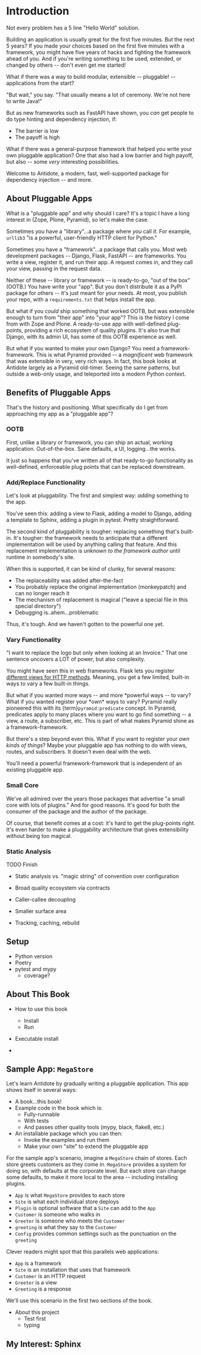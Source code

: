 # Introduction

Not every problem has a 5 line "Hello World" solution.

Building an application is usually great for the first five minutes.
But the next 5 years?
If you made your choices based on the first five minutes with a framework, you might have five years of hacks and fighting the framework ahead of you.
And if you're writing something to be used, extended, or changed by others -- don't even get me started!

What if there was a way to build modular, extensible -- pluggable! -- applications from the start?

"But wait," you say. 
"That usually means a lot of ceremony.
We're not here to write Java!"

But as new frameworks such as FastAPI have shown, you _can_ get people to do type hinting and dependency injection, if:

- The barrier is low
- The payoff is high

What if there was a general-purpose framework that helped you write your own pluggable application?
One that also had a low barrier and high payoff, but also -- some _very_ interesting possibilities.

Welcome to Antidote, a modern, fast, well-supported package for dependency injection -- and more.

## About Pluggable Apps

What is a "pluggable app" and why should I care?
It's a topic I have a long interest in (Zope, Plone, Pyramid), so let's make the case.

Sometimes you have a "library"...a package where _you_ call _it_.
For example, `urllib3` "is a powerful, user-friendly HTTP client for Python."

Sometimes you have a "framework"...a package that calls you.
Most web development packages -- Django, Flask, FastAPI -- are frameworks.
You write a view, register it, and run their app.
A request comes in, and they call your view, passing in the request data.

Neither of these -- library or framework -- is ready-to-go, "out of the box" (OOTB.)
You have write your "app".
But you don't distribute it as a PyPI package for others -- it's just meant for your needs.
At most, you publish your repo, with a `requirements.txt` that helps install the app.

But what if you _could_ ship something that worked OOTB, but was extensible enough to turn from "their app" into "your app"?
This is the history I come from with Zope and Plone.
A ready-to-use app with well-defined plug-points, providing a rich ecosystem of quality plugins.
It's also true that Django, with its admin UI, has some of this OOTB experience as well.

But what if you wanted to make your own Django?
You need a framework-framework.
This is what Pyramid provided -- a _magnificent_ web framework that was extensible in very, very rich ways.
In fact, this book looks at Antidote largely as a Pyramid old-timer.
Seeing the same patterns, but outside a web-only usage, and teleported into a modern Python context.

## Benefits of Pluggable Apps

That's the history and positioning.
What specifically do I get from approaching my app as a "pluggable app"?

### OOTB

First, unlike a library or framework, you can ship an actual, working application.
Out-of-the-box.
Sane defaults, a UI, logging...the works.

It just so happens that you've written all of that ready-to-go functionality as well-defined, enforceable plug points that can be replaced downstream.

### Add/Replace Functionality

Let's look at pluggability.
The first and simplest way: _adding_ something to the app.

You've seen this: adding a view to Flask, adding a model to Django, adding a template to Sphinx, adding a plugin in pytest.
Pretty straightforward.

The second kind of pluggability is tougher: replacing something that's built-in.
It's tougher: the framework needs to anticipate that a different implementation will be used by anything calling that feature.
And this replacement implementation is _unknown to the framework author_ until runtime in somebody's site.

When this is supported, it can be kind of clunky, for several reasons:

- The replaceability was added after-the-fact
- You probably replace the original implementation (monkeypatch) and can no longer reach it
- The mechanism of replacement is magical ("leave a special file in this special directory")
- Debugging is..ahem...problematic

Thus, it's tough.
And we haven't gotten to the powerful one yet.

### Vary Functionality

"I want to replace the logo but only when looking at an Invoice."
That one sentence uncovers a LOT of power, but also complexity.

You might have seen this in web frameworks.
Flask lets you register [different views for HTTP methods](https://flask.palletsprojects.com/en/2.1.x/quickstart/#http-methods).
Meaning, you get a few limited, built-in ways to vary a few built-in things.

But what if you wanted more ways -- and more *powerful ways -- to vary?
What if you wanted register your *own\* ways to vary?
Pyramid really pioneered this with its {term}`pyramid:predicate` concept.
In Pyramid, predicates apply to many places where you want to go find something -- a view, a route, a subscriber, etc.
This is part of what makes Pyramid shine as a framework-framework.

But there's a step beyond even this.
What if you want to register your _own kinds of things_?
Maybe your pluggable app has nothing to do with views, routes, and subscribers.
It doesn't even deal with the web.

You'll need a powerful framework-framework that is independent of an existing pluggable app.

### Small Core

We've all admired over the years those packages that advertise "a small core with lots of plugins."
And for good reasons.
It's good for both the consumer of the package and the author of the package.

Of course, that benefit comes at a cost: it's hard to get the plug-points right.
It's even harder to make a pluggability architecture that gives extensibility without being too magical.

### Static Analysis

TODO Finish

- Static analysis vs. "magic string" of convention over configuration

- Broad quality ecosystem via contracts
- Caller-callee decoupling
- Smaller surface area
- Tracking, caching, rebuild

## Setup

- Python version
- Poetry
- pytest and mypy
  - coverage?

## About This Book

- How to use this book

  - Install
  - Run

- Executable install
-

## Sample App: `MegaStore`

Let's learn Antidote by gradually writing a pluggable application.
This app shows itself in several ways:

- A book...this book!
- Example code in the book which is:
  - Fully-runnable
  - With tests
  - And passes other quality tools (mypy, black, flake8, etc.)
- An installable package which you can then:
  - Invoke the examples and run them
  - Make your own "site" to extend the pluggable app

For the sample app's scenario, imagine a `MegaStore` chain of stores.
Each store greets customers as they come in.
`MegaStore` provides a system for doing so, with defaults at the corporate level.
But each store can change some defaults, to make it more local to the area -- including installing plugins.

- `App` is what `MegaStore` provides to each store
- `Site` is what each individual store deploys
- `Plugin` is optional software that a `Site` can add to the `App`
- `Customer` is someone who walks in
- `Greeter` is someone who meets the `Customer`
- `greeting` is what they say to the `Customer`
- `Config` provides common settings such as the punctuation on the `greeting`

Clever readers might spot that this parallels web applications:

- `App` is a framework
- `Site` is an installation that uses that framework
- `Customer` is an HTTP request
- `Greeter` is a view
- `Greeting` is a response

We'll use this scenario in the first two sections of the book.

- About this project
  - Test first
  - typing

## My Interest: Sphinx
